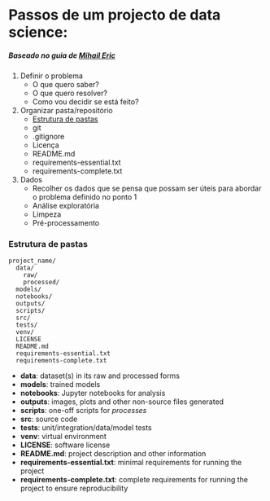 # Passos de um projecto de data science:
##### Baseado no guia de [Mihail Eric](https://www.mihaileric.com/posts/setting-up-a-machine-learning-project/)

1. Definir o problema
	- O que quero saber?
 	- O que quero resolver?
 	- Como vou decidir se está feito?
2. Organizar pasta/repositório
	- [Estrutura de pastas](#estrutura-de-pastas)
	- git
	- .gitignore
	- Licença
	- README.md
	- requirements-essential.txt
	- requirements-complete.txt
3. Dados
	- Recolher os dados que se pensa que possam ser úteis para abordar o problema definido no ponto 1
	- Análise exploratória
	- Limpeza
	- Pré-processamento

### Estrutura de pastas
```
project_name/
  data/
    raw/
    processed/
  models/
  notebooks/
  outputs/
  scripts/
  src/
  tests/
  venv/
  LICENSE
  README.md
  requirements-essential.txt
  requirements-complete.txt
```

- **data**: dataset(s) in its raw and processed forms
- **models**: trained models
- **notebooks**: Jupyter notebooks for analysis
- **outputs**: images, plots and other non-source files generated
- **scripts**: one-off scripts for *processes*
- **src**: source code
- **tests**: unit/integration/data/model tests
- **venv**: virtual environment
- **LICENSE**: software license
- **README.md**: project description and other information
- **requirements-essential.txt**: minimal requirements for running the project
- **requirements-complete.txt**: complete requirements for running the project to ensure reproducibility
